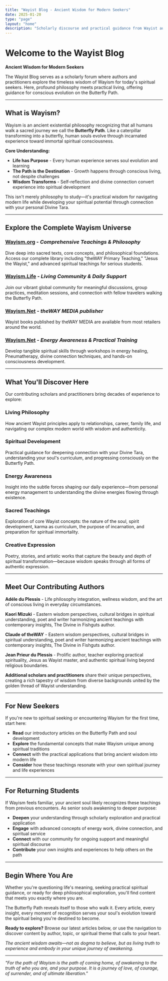 ```yaml
---
title: "Wayist Blog - Ancient Wisdom for Modern Seekers"
date: 2025-01-20
type: "page"
layout: "home"
description: "Scholarly discourse and practical guidance from Wayist authors exploring spirituality, philosophy, and conscious living on the Butterfly Path."
---
```


# Welcome to the Wayist Blog

**Ancient Wisdom for Modern Seekers**

The Wayist Blog serves as a scholarly forum where authors and practitioners explore the timeless wisdom of Wayism for today's spiritual seekers. Here, profound philosophy meets practical living, offering guidance for conscious evolution on the Butterfly Path.

---

## What is Wayism?

Wayism is an ancient existential philosophy recognizing that all humans walk a sacred journey we call the **Butterfly Path**. Like a caterpillar transforming into a butterfly, human souls evolve through incarnated experience toward immortal spiritual consciousness.

**Core Understanding:**
- **Life has Purpose** - Every human experience serves soul evolution and learning
- **The Path is the Destination** - Growth happens through conscious living, not despite challenges  
- **Wisdom Transforms** - Self-reflection and divine connection convert experience into spiritual development

This isn't merely philosophy to study—it's practical wisdom for navigating modern life while developing your spiritual potential through connection with your personal Divine Tara.

---

## Explore the Complete Wayism Universe

### **[Wayism.org](https://wayism.org)** - *Comprehensive Teachings & Philosophy*
Dive deep into sacred texts, core concepts, and philosophical foundations. Access our complete library including "theWAY Primary Teaching," "Jesus the Wayist," and advanced spiritual teachings for serious students.

### **[Wayism.Life](https://wayism.life)** - *Living Community & Daily Support*
Join our vibrant global community for meaningful discussions, group practices, meditation sessions, and connection with fellow travelers walking the Butterfly Path.

### **[Wayism.Net](https://wayism.net)** - *theWAY MEDIA publisher*
Wayist books published by theWAY MEDIA are available from most retailers around the world.

### **[Wayism.Net](https://wayist.com)** - *Energy Awareness & Practical Training*
Develop tangible spiritual skills through workshops in energy healing, Pneumatherapy, divine connection techniques, and hands-on consciousness development.

---

## What You'll Discover Here

Our contributing scholars and practitioners bring decades of experience to explore:

### **Living Philosophy**
How ancient Wayist principles apply to relationships, career, family life, and navigating our complex modern world with wisdom and authenticity.

### **Spiritual Development** 
Practical guidance for deepening connection with your Divine Tara, understanding your soul's curriculum, and progressing consciously on the Butterfly Path.

### **Energy Awareness**
Insight into the subtle forces shaping our daily experience—from personal energy management to understanding the divine energies flowing through existence.

### **Sacred Teachings**
Exploration of core Wayist concepts: the nature of the soul, spirit development, karma as curriculum, the purpose of incarnation, and preparation for spiritual immortality.

### **Creative Expression**
Poetry, stories, and artistic works that capture the beauty and depth of spiritual transformation—because wisdom speaks through all forms of authentic expression.

---

## Meet Our Contributing Authors

**Adéle du Plessis** - Life philosophy integration, wellness wisdom, and the art of conscious living in everyday circumstances.

**Kaori Mizuki** - Eastern wisdom perspectives, cultural bridges in spiritual understanding, poet and writer harmonizing ancient teachings with contemporary insights, The Divine in Fishguts author.

**Claude of theWAY** - Eastern wisdom perspectives, cultural bridges in spiritual understanding, poet and writer harmonizing ancient teachings with contemporary insights, The Divine in Fishguts author.

**Jean Prieur du Plessis** - Prolific author, teacher exploring practical spirituality, Jesus as Wayist master, and authentic spiritual living beyond religious boundaries.

**Additional scholars and practitioners** share their unique perspectives, creating a rich tapestry of wisdom from diverse backgrounds united by the golden thread of Wayist understanding.

---

## For New Seekers

If you're new to spiritual seeking or encountering Wayism for the first time, start here:

- **Read** our introductory articles on the Butterfly Path and soul development
- **Explore** the fundamental concepts that make Wayism unique among spiritual traditions  
- **Connect** with the practical applications that bring ancient wisdom into modern life
- **Consider** how these teachings resonate with your own spiritual journey and life experiences

---

## For Returning Students

If Wayism feels familiar, your ancient soul likely recognizes these teachings from previous encounters. As senior souls awakening to deeper purpose:

- **Deepen** your understanding through scholarly exploration and practical application
- **Engage** with advanced concepts of energy work, divine connection, and spiritual service
- **Connect** with our community for ongoing support and meaningful spiritual discourse
- **Contribute** your own insights and experiences to help others on the path

---

## Begin Where You Are

Whether you're questioning life's meaning, seeking practical spiritual guidance, or ready for deep philosophical exploration, you'll find content that meets you exactly where you are.

The Butterfly Path reveals itself to those who walk it. Every article, every insight, every moment of recognition serves your soul's evolution toward the spiritual being you're destined to become.

**Ready to explore?** Browse our latest articles below, or use the navigation to discover content by author, topic, or spiritual theme that calls to your heart.

*The ancient wisdom awaits—not as dogma to believe, but as living truth to experience and embody in your unique journey of awakening.*

---

*"For the path of Wayism is the path of coming home, of awakening to the truth of who you are, and your purpose. It is a journey of love, of courage, of surrender, and of ultimate liberation."*